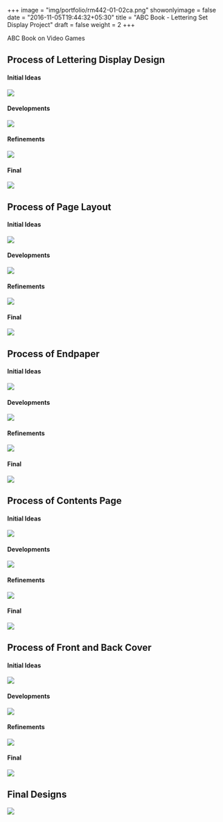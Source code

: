 +++
image = "img/portfolio/rm442-01-02ca.png"
showonlyimage = false
date = "2016-11-05T19:44:32+05:30"
title = "ABC Book - Lettering Set Display Project"
draft = false
weight = 2
+++

ABC Book on Video Games
<!--more-->

## Process of Lettering Display Design
#### Initial Ideas
![](../../img/portfolio/LetteringDisplay_InitialIdeas.png)
#### Developments
![](../../img/portfolio/LetteringDisplay_Development.png)
#### Refinements
![](../../img/portfolio/LetteringDisplay_Refinements.png)
#### Final
![](../../img/portfolio/LetteringDisplay_FinalDesigns.png)

## Process of Page Layout
#### Initial Ideas
![](../../img/portfolio/PageLayout_InitialIdeas.png)
#### Developments
![](../../img/portfolio/PageLayout_Development.png)
#### Refinements
![](../../img/portfolio/PageLayout_Refinments.png)
#### Final
![](../../img/portfolio/PageLayout_FinalDesigns.png)

## Process of Endpaper
#### Initial Ideas
![](../../img/portfolio/Endpaper_initialideas.png)
#### Developments
![](../../img/portfolio/Endpaper_development.png)
#### Refinements
![](../../img/portfolio/Endpaper_refinement.png)
#### Final
![](../../img/portfolio/Endpaper_final.png)

## Process of Contents Page
#### Initial Ideas
![](../../img/portfolio/Contentspage_initialideas.png)
#### Developments
![](../../img/portfolio/Contentspage_developments.png)
#### Refinements
![](../../img/portfolio/Contentspage_refinements.png)
#### Final
![](../..//img/portfolio/Contentspage_final.png)

## Process of Front and Back Cover
#### Initial Ideas
![](../../img/portfolio/FrontandBackCover_initialideas.png)
#### Developments
![](../../img/portfolio/FrontandBackCover_development.png)
#### Refinements
![](../../img/portfolio/FrontandBackCover_refinements.png)
#### Final
![](../../img/portfolio/FrontandBackCover_finaldesign.png)

## Final Designs
![](../../img/portfolio/abcbook_final.png)